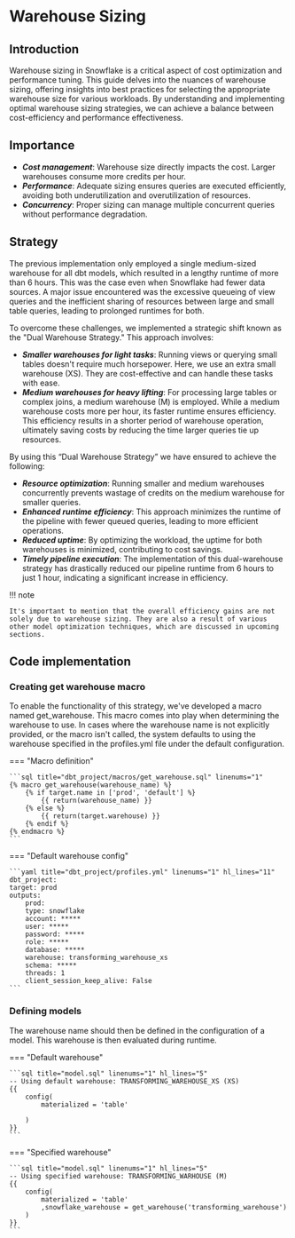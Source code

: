 # __Warehouse Sizing__

## __Introduction__

Warehouse sizing in Snowflake is a critical aspect of cost optimization and performance tuning. This guide delves into the nuances of warehouse sizing, offering insights into best practices for selecting the appropriate warehouse size for various workloads. By understanding and implementing optimal warehouse sizing strategies, we can achieve a balance between cost-efficiency and performance effectiveness.

## __Importance__

-   ***Cost management***: Warehouse size directly impacts the cost. Larger warehouses consume more credits per hour.
-   ***Performance***: Adequate sizing ensures queries are executed efficiently, avoiding both underutilization and overutilization of resources.
-   ***Concurrency***: Proper sizing can manage multiple concurrent queries without performance degradation.

## __Strategy__

The previous implementation only employed a single medium-sized warehouse for all dbt models, which resulted in a lengthy runtime of more than 6 hours. This was the case even when Snowflake had fewer data sources. A major issue encountered was the excessive queueing of view queries and the inefficient sharing of resources between large and small table queries, leading to prolonged runtimes for both.

To overcome these challenges, we implemented a strategic shift known as the "Dual Warehouse Strategy." This approach involves:

-   ***Smaller warehouses for light tasks***: Running views or querying small tables doesn't require much horsepower. Here, we use an extra small warehouse (XS). They are cost-effective and can handle these tasks with ease.
-   ***Medium warehouses for heavy lifting***: For processing large tables or complex joins, a medium warehouse (M) is employed. While a medium warehouse costs more per hour, its faster runtime ensures efficiency. This efficiency results in a shorter period of warehouse operation, ultimately saving costs by reducing the time larger queries tie up resources.

By using this “Dual Warehouse Strategy” we have ensured to achieve the following:

-   ***Resource optimization***: Running smaller and medium warehouses concurrently prevents wastage of credits on the medium warehouse for smaller queries.
-   ***Enhanced runtime efficiency***: This approach minimizes the runtime of the pipeline with fewer queued queries, leading to more efficient operations.
-   ***Reduced uptime***: By optimizing the workload, the uptime for both warehouses is minimized, contributing to cost savings.
-   ***Timely pipeline execution***: The implementation of this dual-warehouse strategy has drastically reduced our pipeline runtime from 6 hours to just 1 hour, indicating a significant increase in efficiency.

!!! note

    It's important to mention that the overall efficiency gains are not solely due to warehouse sizing. They are also a result of various other model optimization techniques, which are discussed in upcoming sections.

## __Code implementation__

### __Creating get warehouse macro__

To enable the functionality of this strategy, we've developed a macro named get_warehouse. This macro comes into play when determining the warehouse to use. In cases where the warehouse name is not explicitly provided, or the macro isn't called, the system defaults to using the warehouse specified in the profiles.yml file under the default configuration.

=== "Macro definition"

    ```sql title="dbt_project/macros/get_warehouse.sql" linenums="1"
    {% macro get_warehouse(warehouse_name) %}
        {% if target.name in ['prod', 'default'] %}
            {{ return(warehouse_name) }}
        {% else %}
            {{ return(target.warehouse) }}
        {% endif %}
    {% endmacro %}
    ```

=== "Default warehouse config"

    ```yaml title="dbt_project/profiles.yml" linenums="1" hl_lines="11"
    dbt_project:
    target: prod
    outputs:
        prod:
        type: snowflake
        account: *****
        user: *****
        password: *****
        role: *****
        database: *****
        warehouse: transforming_warehouse_xs
        schema: *****
        threads: 1
        client_session_keep_alive: False
    ```

### __Defining models__

The warehouse name should then be defined in the configuration of a model. This warehouse is then evaluated during runtime.

=== "Default warehouse"

    ```sql title="model.sql" linenums="1" hl_lines="5"
    -- Using default warehouse: TRANSFORMING_WAREHOUSE_XS (XS)
    {{
        config(
            materialized = 'table'
            
        )
    }}
    ```

=== "Specified warehouse"

    ```sql title="model.sql" linenums="1" hl_lines="5"
    -- Using specified warehouse: TRANSFORMING_WARHOUSE (M)
    {{
        config(
            materialized = 'table'
            ,snowflake_warehouse = get_warehouse('transforming_warehouse')
        )
    }}
    ```